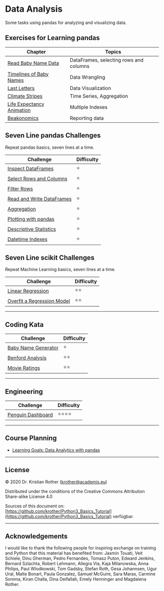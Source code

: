 
# Data Analysis

Some tasks using pandas for analyzing and visualizing data.

## Exercises for Learning pandas

| Chapter | Topics |
|-----------|---------------|
| [Read Baby Name Data](babynames/read_data.md) | DataFrames, selecting rows and columns |
| [Timelines of Baby Names](babynames/timeline.md) | Data Wrangling |
| [Last Letters](babynames/last_letters.md) | Data Visualization |
| [Climate Stripes](climate_stripes.md) | Time Series, Aggregation |
| [Life Expectancy Animation](gapminder.md) | Multiple Indexes |
| [Beakonomics](beakonomics.md) | Reporting data |


## Seven Line pandas Challenges

Repeat pandas basics, seven lines at a time.

| Challenge | Difficulty |
|-----------|---------------|
| [Inspect DataFrames](seven_lines/inspect_df.md) | ⭐ |
| [Select Rows and Columns](seven_lines/select_df.md) | ⭐ |
| [Filter Rows](seven_lines/filter_df.md) | ⭐ |
| [Read and Write DataFrames](seven_lines/round_trip.md) | ⭐ |
| [Aggregation](seven_lines/aggregation.md) | ⭐ |
| [Plotting with pandas](seven_lines/plot.md) | ⭐ |
| [Descriptive Statistics](seven_lines/descriptive_stats.md) | ⭐ |
| [Datetime Indexes](seven_lines/datetime_index.md) | ⭐ |


## Seven Line scikit Challenges

Repeat Machine Learning basics, seven lines at a time.

| Challenge | Difficulty |
|-----------|---------------|
| [Linear Regression](seven_lines/regression.md) | ⭐⭐ |
| [Overfit a Regression Model](seven_lines/overfitting.md) | ⭐⭐ |

----

## Coding Kata

| Challenge | Difficulty |
|-----------|---------------|
| [Baby Name Generator](babynamengenerator.md) | ⭐ |
| [Benford Analysis](benford.md) | ⭐⭐ |
| [Movie Ratings](moviedb.md) | ⭐⭐ |

----

## Engineering

| Challenge | Difficulty |
|-----------|---------------|
| [Penguin Dashboard](pingubase/README.md) | ⭐⭐⭐⭐ |

----

## Course Planning

* [Learning Goals: Data Analytics with pandas](pandas_data_analytics.md)


----

## License

© 2020 Dr. Kristian Rother (krother@academis.eu)

Distributed under the conditions of the Creative Commons Attribution Share-alike License 4.0

Sources of this document on: [https://github.com/krother/Python3_Basics_Tutorial](https://github.com/krother/Python3_Basics_Tutorial) verfügbar.

----

## Acknowledgements

I would like to thank the following people for inspiring exchange on training and Python that this material has benefited from: Jasmin Touati, Veit Schiele, Dinu Gherman, Pedro Fernandes, Tomasz Puton, Edward Jenkins, Bernard Szlachta, Robert Lehmann, Allegra Via, Kaja Milanowska, Anna Philips, Paul Wlodkowski, Tom Gadsby, Stefan Roth, Gesa Johannsen, Ugur Ural, Malte Bonart, Paula Gonzalez, Samuel McGuire, Sara Maras, Carmine Somma, Kiran Challa, Dina Deifallah, Emely Henninger and Magdalena Rother.
